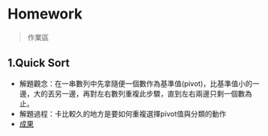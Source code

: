 # Homework
> 作業區

## 1.Quick Sort
* 解題觀念：在一串數列中先拿隨便一個數作為基準值(pivot)，比基準值小的一邊，大的丟另一邊，再對左右數列重複此步驟，直到左右兩邊只剩一個數為止。
* 解題過程：卡比較久的地方是要如何重複選擇pivot值與分類的動作
* [成果](https://github.com/tonyforreal/Tony-learning-note/blob/master/Homework/QuickSort.ipynb)
